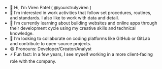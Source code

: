 - 👋 Hi, I’m Viren Patel ( @yourstrulyviren )
- 👀 I’m interested in work activities that follow set procedures, routines, and standards. I also like to work with data and detail.
- 🌱 I’m currently learning about building websites and online apps through their development cycle using my creative skills and technical knowledge. 
- 💞️ I’m looking to collaborate on coding platforms like GitHub or GitLab and contribute to open-source projects.
- 😄 Pronouns: Developer/Creator/Analyst 
- ⚡ Fun fact: In a few years, I see myself working in a more client-facing role with the company.  

<!---
yourstrulyviren/yourstrulyviren is a ✨ special ✨ repository because its `README.md` (this file) appears on your GitHub profile.
You can click the Preview link to take a look at your changes.
--->
